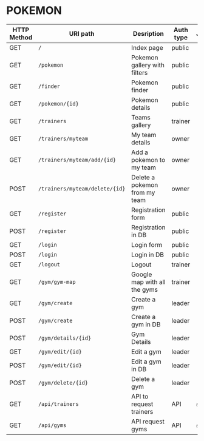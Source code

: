<h1> POKEMON </h1>

<table>
    <thead>
        <th>HTTP Method</th>
        <th>URI path</th>
        <th>Desription</th>
        <th>Auth type</th>
        <th>JSON</th>
    </thead>
    <tbody>
        <tr>
            <td>GET</td>
            <td><code>/</code></td>
            <td>Index page</td>
            <td>public</td>
            <td></td>
        </tr>
        <tr>
            <td>GET</td>
            <td><code>/pokemon</code></td>
            <td>Pokemon gallery with filters</td>
            <td>public</td>
            <td></td>
        </tr>
        <tr>
            <td>GET</td>
            <td><code>/finder</code></td>
            <td>Pokemon finder</td>
            <td>public</td>
            <td></td>
        </tr>
        <tr>
            <td>GET</td>
            <td><code>/pokemon/{id}</code></td>
            <td>Pokemon details</td>
            <td>public</td>
            <td></td>
        </tr>
        <tr>
            <td>GET</td>
            <td><code>/trainers</code></td>
            <td>Teams gallery</td>
            <td>trainer</td>
            <td></td>
        </tr>
        <tr>
            <td>GET</td>
            <td><code>/trainers/myteam</code></td>
            <td>My team details</td>
            <td>owner</td>
            <td></td>
        </tr>
        <tr>
            <td>GET</td>
            <td><code>/trainers/myteam/add/{id}</code></td>
            <td>Add a pokemon to my team</td>
            <td>owner</td>
            <td></td>
        </tr>
        <tr>
            <td>POST</td>
            <td><code>/trainers/myteam/delete/{id}</code></td>
            <td>Delete a pokemon from my team</td>
            <td>owner</td>
            <td></td>
        </tr>
        <tr>
            <td>GET</td>
            <td><code>/register</code></td>
            <td>Registration form</td>
            <td>public</td>
            <td></td>
        </tr>
        <tr>
            <td>POST</td>
            <td><code>/register</code></td>
            <td>Registration in DB</td>
            <td>public</td>
            <td></td>
        </tr>
        <tr>
            <td>GET</td>
            <td><code>/login</code></td>
            <td>Login form</td>
            <td>public</td>
            <td></td>
        </tr>
        <tr>
            <td>POST</td>
            <td><code>/login</code></td>
            <td>Login in DB</td>
            <td>public</td>
            <td></td>
        </tr>
        <tr>
            <td>GET</td>
            <td><code>/logout</code></td>
            <td>Logout</td>
            <td>trainer</td>
            <td></td>
        </tr>
        <tr>
            <td>GET</td>
            <td><code>/gym/gym-map</code></td>
            <td>Google map with all the gyms</td>
            <td>trainer</td>
            <td></td>
        </tr>
        <tr>
            <td>GET</td>
            <td><code>/gym/create</code></td>
            <td>Create a gym</td>
            <td>leader</td>
            <td></td>
        </tr>
        <tr>
            <td>POST</td>
            <td><code>/gym/create</code></td>
            <td>Create a gym in DB</td>
            <td>leader</td>
            <td></td>
        </tr>
        <tr>
            <td>POST</td>
            <td><code>/gym/details/{id}</code></td>
            <td>Gym Details</td>
            <td>leader</td>
            <td></td>
        </tr>
        <tr>
            <td>GET</td>
            <td><code>/gym/edit/{id}</code></td>
            <td>Edit a gym</td>
            <td>leader</td>
            <td></td>
        </tr>
        <tr>
            <td>POST</td>
            <td><code>/gym/edit/{id}</code></td>
            <td>Edit a gym in DB</td>
            <td>leader</td>
            <td></td>
        </tr>
        <tr>
            <td>POST</td>
            <td><code>/gym/delete/{id}</code></td>
            <td>Delete a gym</td>
            <td>leader</td>
            <td></td>
        </tr>
        <tr>
            <td>GET</td>
            <td><code>/api/trainers</code></td>
            <td>API to request trainers</td>
            <td>API</td>
            <td>✅?</td>
        </tr>
        <tr>
            <td>GET</td>
            <td><code>/api/gyms</code></td>
            <td>API request gyms</td>
            <td>API</td>
            <td>✅</td>
        </tr>
    </tbody>
</table>